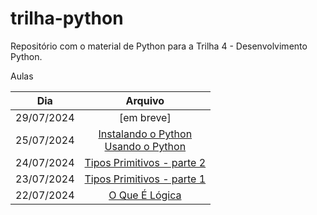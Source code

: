 # trilha-python
Repositório com o material de Python para a Trilha 4 - Desenvolvimento Python.

Aulas

| Dia | Arquivo |
| :----: | :----: |
| 29/07/2024 | [em breve] |
| 25/07/2024 | [Instalando o Python](1.logica-programacao/instalando-python.md)<br>[Usando o Python](1.logica-programacao/usando-python.md) |
| 24/07/2024 | [Tipos Primitivos - parte 2](1.logica-programacao/tipos-primitivos.md#parênteses) |
| 23/07/2024 | [Tipos Primitivos - parte 1](1.logica-programacao/tipos-primitivos.md) |
| 22/07/2024 | [O Que É Lógica](1.logica-programacao/o-que-eh-logica.md) |

